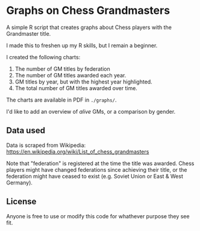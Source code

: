 # Graphs on Chess Grandmasters

A simple R script that creates graphs about Chess players with the
Grandmaster title.

I made this to freshen up my R skills, but I remain a beginner. 

I created the following charts:
1. The number of GM titles by federation
2. The number of GM titles awarded each year.
3. GM titles by year, but with the highest year highlighted.
4. The total number of GM titles awarded over time.

The charts are available in PDF in `./graphs/`.

I'd like to add an overview of *alive* GMs, or a comparison by gender.

## Data used

Data is scraped from Wikipedia:
https://en.wikipedia.org/wiki/List_of_chess_grandmasters

Note that "federation" is registered at the time the title was
awarded. Chess players might have changed federations since achieving
their title, or the federation might have ceased to exist (e.g. Soviet
Union or East & West Germany).

## License

Anyone is free to use or modify this code for whathever purpose they
see fit.

